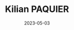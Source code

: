 ---
categories: []
container:
contributors: []
date: 2023-05-03
description:
layout:
tags: []
title: Kilian PAQUIER
version:
weight:
---